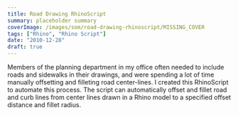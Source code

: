 ```yaml
---
title: Road Drawing RhinoScript
summary: placeholder summary
coverImage: /images/som/road-drawing-rhinoscript/MISSING_COVER
tags: ["Rhino", "Rhino Script"]
date: "2010-12-28"
draft: true
---
```


Members of the planning department in my office often needed to include roads and sidewalks in their drawings, and were spending a lot of time manually offsetting and filleting road center-lines. I created this RhinoScript to automate this process. The script can automatically offset and fillet road and curb lines from center lines drawn in a Rhino model to a specified offset distance and fillet radius.


